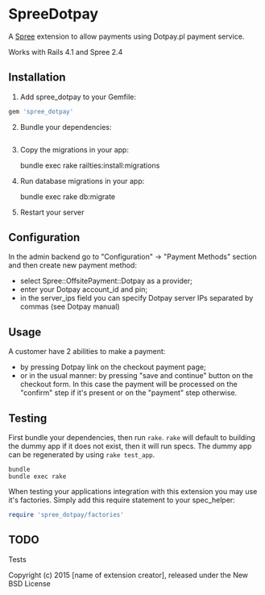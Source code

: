 SpreeDotpay
===========

A [Spree](http://spreecommerce.com) extension to allow payments using Dotpay.pl payment service.

Works with Rails 4.1 and Spree 2.4

Installation
------------

1. Add spree_dotpay to your Gemfile:

```ruby
gem 'spree_dotpay'
```

2. Bundle your dependencies:

```bundle install
```

3. Copy the migrations in your app:

    bundle exec rake railties:install:migrations

4. Run database migrations in your app:

    bundle exec rake db:migrate

5. Restart your server

Configuration
-------------
In the admin backend go to "Configuration" -> "Payment Methods" section and then create new payment method:
  - select Spree::OffsitePayment::Dotpay as a provider;
  - enter your Dotpay account_id and pin;
  - in the server_ips field you can specify Dotpay server IPs separated by commas (see Dotpay manual)

Usage
-----
A customer have 2 abilities to make a payment:
  - by pressing Dotpay link on the checkout payment page;
  - or in the usual manner: by pressing "save and continue" button on the checkout form. In this case the payment will be processed on the "confirm" step if it's present or on the "payment" step otherwise.

Testing
-------

First bundle your dependencies, then run `rake`. `rake` will default to building the dummy app if it does not exist, then it will run specs. The dummy app can be regenerated by using `rake test_app`.

```shell
bundle
bundle exec rake
```

When testing your applications integration with this extension you may use it's factories.
Simply add this require statement to your spec_helper:

```ruby
require 'spree_dotpay/factories'
```

TODO
----
Tests

Copyright (c) 2015 [name of extension creator], released under the New BSD License
